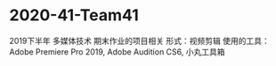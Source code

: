 # 2020-41-Team41
2019下半年 多媒体技术 期末作业的项目相关
形式：视频剪辑
使用的工具：Adobe Premiere Pro 2019, Adobe Audition CS6, 小丸工具箱
